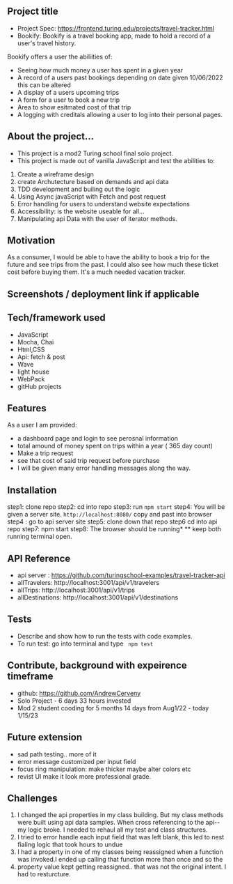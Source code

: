 ## Project title
- Project Spec: https://frontend.turing.edu/projects/travel-tracker.html
- Bookify: Bookify is a travel booking app, made to hold a record of a user's travel history. 

Bookify offers a user the abiliities of:
- Seeing how much money a user has spent in a given year
- A record of a users past bookings depending on date given 10/06/2022 this can be altered
- A display of a users upcoming trips 
- A form for a user to book a new trip
- Area to show esitmated cost of that trip 
- A logging with creditals allowing a user to log into their personal pages. 



## About the project...

- This project is a mod2 Turing school final solo project. 
- This project is made out of vanilla JavaScript and test  the abilities to:

1. Create a wireframe design
2. create Archutecture based on demands and api data
3. TDD development and builing out the logic
4. Using Async javaScript with Fetch and post request
5. Error handling for users to understand website expectations
6. Accessibility: is the website useable for all... 
7. Manipulating api Data with the user of iterator methods. 

## Motivation
As a consumer, I would be able to have the ability to book a trip for the future and see trips from the past. I could also see how much these ticket cost before buying them. It's a much needed vacation tracker. 
 
## Screenshots / deployment link if applicable


## Tech/framework used

- JavaScript
- Mocha, Chai
- Html,CSS
- Api: fetch & post
- Wave 
- light house 
- WebPack
- gitHub projects

## Features
 
 As a user I am provided:
- a dashboard page and login to see perosnal information
- total amound of money spent on trips within a year ( 365 day count) 
- Make a trip request
- see that cost of said trip request before purchase
- I will be given many error handling messages along the way. 

## Installation

step1: clone repo
step2: cd into repo
step3: run `npm start`
step4: You will be given a server site. `http://localhost:8080/` copy and past into browser
step4 : go to api server site
step5: clone down that repo
step6 cd into api repo
step7: npm start
step8: The browser should be running*
** keep both running terminal open. 

## API Reference
- api server : https://github.com/turingschool-examples/travel-tracker-api
- allTravelers: http://localhost:3001/api/v1/travelers
- allTrips: http://localhost:3001/api/v1/trips
- allDestinations: http://localhost:3001/api/v1/destinations


## Tests
- Describe and show how to run the tests with code examples.
- To run test: go into terminal and type ` npm test` 

## Contribute, background with expeirence timeframe 
- github: https://github.com/AndrewCerveny
- Solo Project - 6 days 33 hours invested
- Mod 2 student cooding for 5 months 14 days from Aug1/22 - today 1/15/23

## Future extension
- sad path testing.. more of it
- error message customized per input field
- focus ring manipulation: make thicker maybe alter colors etc
- revist UI make it look more professional grade. 


## Challenges 

1) I changed the api properties in my class building. But my class methods were built using api data samples. When cross referencing to the api-- my logic broke. I needed to rehaul all my test and class structures.
2) I tried to error handle each input field that was left blank, this led to nest fialing logic that took hours to undue
3) I had a property in one of my classes being reassigned when a function was invoked.I ended up calling that function more than once and so the
4) property value kept getting reassigned.. that was not the original intent. I had to resturcture. 


